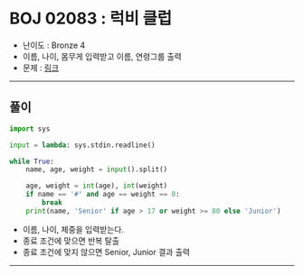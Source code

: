 # BOJ 02083 : 럭비 클럽
- 난이도 : Bronze 4
- 이름, 나이, 몸무게 입력받고 이름, 연령그룹 출력
- 문제 : [링크](https://www.acmicpc.net/problem/2083)

---  

## 풀이
```python
import sys

input = lambda: sys.stdin.readline()

while True:
    name, age, weight = input().split()

    age, weight = int(age), int(weight)
    if name == '#' and age == weight == 0:
        break
    print(name, 'Senior' if age > 17 or weight >= 80 else 'Junior')

```
- 이름, 나이, 체중을 입력받는다.
- 종료 조건에 맞으면 반복 탈출
- 종료 조건에 맞지 않으면 Senior, Junior 결과 출력

---
